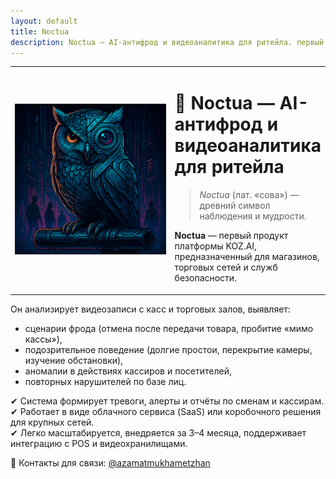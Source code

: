 ```yaml
---
layout: default
title: Noctua
description: Noctua — AI-антифрод и видеоаналитика для ритейла. первый продукт платформы KOZ.AI, предназначенный для магазинов, торговых сетей и служб безопасности.
---
```


<table class="table-clean">
  <tr>
    <td style="width: 280px;">
      <img class="fuzzy-avatar" src="/static/images/Noctua-logo.png" alt="Noctua Logo" >
    </td>
    <td>

# 🦉 **Noctua** — AI-антифрод и видеоаналитика для ритейла

> *Noctua* (лат. «сова») — древний символ наблюдения и мудрости.

**Noctua** — первый продукт платформы KOZ.AI, предназначенный для магазинов, торговых сетей и служб безопасности.
    </td>
  </tr>
</table>

Он анализирует видеозаписи с касс и торговых залов, выявляет:

* сценарии фрода (отмена после передачи товара, пробитие «мимо кассы»),
* подозрительное поведение (долгие простои, перекрытие камеры, изучение обстановки),
* аномалии в действиях кассиров и посетителей,
* повторных нарушителей по базе лиц.

✔ Система формирует тревоги, алерты и отчёты по сменам и кассирам.<br>
✔ Работает в виде облачного сервиса (SaaS) или коробочного решения для крупных сетей.<br>
✔ Легко масштабируется, внедряется за 3–4 месяца, поддерживает интеграцию с POS и видеохранилищами.

💬 Контакты для связи: <a href="https://t.me/azamatmukhametzhan">@azamatmukhametzhan</a>